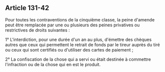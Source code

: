 Article 131-42
----
Pour toutes les contraventions de la cinquième classe, la peine d'amende peut
être remplacée par une ou plusieurs des peines privatives ou restrictives de
droits suivantes :

1° L'interdiction, pour une durée d'un an au plus, d'émettre des chèques autres
que ceux qui permettent le retrait de fonds par le tireur auprès du tiré ou ceux
qui sont certifiés ou d'utiliser des cartes de paiement ;

2° La confiscation de la chose qui a servi ou était destinée à commettre
l'infraction ou de la chose qui en est le produit.
